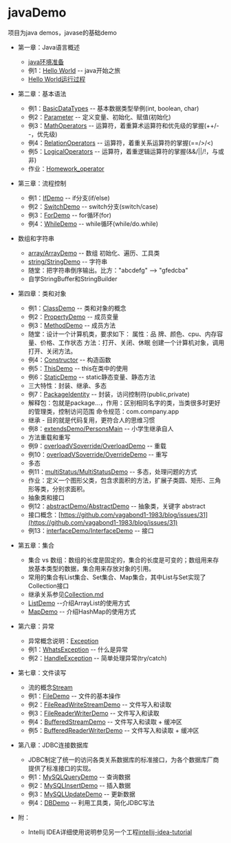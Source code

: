 # javaDemo

项目为java demos，javase的基础demo
- 第一章：Java语言概述
	- [java环境准备](https://github.com/vagabond1-1983/javaDemo/issues/2)	
	- 例1：[Hello World](src/main/java/com/test/basic/chapter1/HelloWorld.java) -- java开始之旅
	- [Hello World运行过程](HelloWorld运行过程.md)
- 第二章：基本语法
	- 例1：[BasicDataTypes](src/main/java/com/test/basic/chapter2/BasicDataTypes.java) -- 基本数据类型举例(int, boolean, char)
	- 例2：[Parameter](src/main/java/com/test/basic/chapter2/Parameter.java) -- 定义变量、初始化、赋值(初始化)
	- 例3：[MathOperators](src/main/java/com/test/basic/chapter2/MathOperators.java) -- 运算符，着重算术运算符和优先级的掌握(++/--，优先级)
	- 例4：[RelationOperators](src/main/java/com/test/basic/chapter2/RelationOperators.java) -- 运算符，着重关系运算符的掌握(==/>/<)
	- 例5：[LogicalOperators](src/main/java/com/test/basic/chapter2/LogicalOperators.java) -- 运算符，着重逻辑运算符的掌握(&&/||/!，与或非)
	- 作业：[Homework_operator](src/main/java/com/test/basic/chapter2/Homework_operator.java)
- 第三章：流程控制
    - 例1：[IfDemo](src/main/java/com/test/basic/chapter3/IfDemo.java) -- if分支(if/else)
    - 例2：[SwitchDemo](src/main/java/com/test/basic/chapter3/SwitchDemo.java) -- switch分支(switch/case)
    - 例3：[ForDemo](src/main/java/com/test/basic/chapter3/ForDemo.java) -- for循环(for)
    - 例4：[WhileDemo](src/main/java/com/test/basic/chapter3/WhileDemo.java) -- while循环(while/do.while)
- 数组和字符串
    - [array/ArrayDemo](src/main/java/com/test/basic/array/ArrayDemo.java) -- 数组 初始化、遍历、工具类
    - [string/StringDemo](src/main/java/com/test/basic/string/StringDemo.java) -- 字符串
    - 随堂：把字符串倒序输出。比方："abcdefg" --> "gfedcba"
    - 自学StringBuffer和StringBuilder
- 第四章：类和对象
    - 例1：[ClassDemo](src/main/java/com/test/basic/chapter4/ClassDemo.java) -- 类和对象的概念
    - 例2：[PropertyDemo](src/main/java/com/test/basic/chapter4/PropertyDemo.java) -- 成员变量
    - 例3：[MethodDemo](src/main/java/com/test/basic/chapter4/MethodDemo.java) -- 成员方法
    - 随堂：设计一个计算机类，要求如下：
            属性：品 牌、颜色、cpu、内存容量、价格、工作状态
            方法：打开、关闭、休眠
           创建一个计算机对象，调用打开、关闭方法。
    - 例4：[Constructor](src/main/java/com/test/basic/chapter4/Constructor.java) -- 构造函数
    - 例5：[ThisDemo](src/main/java/com/test/basic/chapter4/ThisDemo.java) -- this在类中的使用
    - 例6：[StaticDemo](src/main/java/com/test/basic/chapter4/StaticDemo.java) -- static静态变量、静态方法
    - 三大特性：封装、继承、多态
    - 例7：[PackageIdentity](src/main/java/com/test/basic/chapter4/PackageIdentity.java) -- 封装，访问控制符(public,private)
    - 解释包：包就是package...，作用：区别相同名字的类，当类很多时更好的管理类，控制访问范围
        命令规范：com.company.app
    - 继承 - 目的就是代码复用，更符合人的思维习惯
    - 例8：[extendsDemo/PersonsMain](src/main/java/com/test/basic/chapter4/extendsDemo/PersonsMain.java) -- 小学生继承自人
    - 方法重载和重写
    - 例9：[overloadVSoverride/OverloadDemo](src/main/java/com/test/basic/chapter4/overloadVSoverride/OverloadDemo.java) -- 重载
    - 例10：[overloadVSoverride/OverrideDemo](src/main/java/com/test/basic/chapter4/overloadVSoverride/OverrideDemo.java) -- 重写
    - 多态
    - 例11：[multiStatus/MultiStatusDemo](src/main/java/com/test/basic/chapter4/multiStatus/MultiStatusDemo.java) -- 多态，处理问题的方式
    - 作业：定义一个图形父类，包含求面积的方法，扩展子类圆、矩形、三角形等类，分别求面积。
    - 抽象类和接口
    - 例12：[abstractDemo/AbstractDemo](src/main/java/com/test/basic/chapter4/abstractDemo/AbstractDemo.java) -- 抽象类，关键字 abstract
    - 接口概念：[https://github.com/vagabond1-1983/blog/issues/31](https://github.com/vagabond1-1983/blog/issues/31)
    - 例13：[interfaceDemo/InterfaceDemo](src/main/java/com/test/basic/chapter4/interfaceDemo/InterfaceDemo.java) -- 接口
- 第五章：集合
    - 集合 vs 数组：数组的长度是固定的，集合的长度是可变的；数组用来存放基本类型的数据，集合用来存放对象的引用。
    - 常用的集合有List集合、Set集合、Map集合，其中List与Set实现了Collection接口
    - 继承关系参见[Collection.md](Collection.md)
    - [ListDemo](src/main/java/com/test/basic/chapter5/ListDemo.java) --介绍ArrayList的使用方式
    - [MapDemo](src/main/java/com/test/basic/chapter5/MapDemo.java) -- 介绍HashMap的使用方式
- 第六章：异常
    - 异常概念说明：[Exception](Exception.md)
    - 例1：[WhatsException](src/main/java/com/test/basic/chapter6/WhatsException.java) -- 什么是异常
    - 例2：[HandleException](src/main/java/com/test/basic/chapter6/HandleException.java) -- 简单处理异常(try/catch)
- 第七章：文件读写
    - 流的概念[Stream](Stream.md)
    - 例1：[FileDemo](src/main/java/com/test/basic/chapter7/FileDemo.java) -- 文件的基本操作
    - 例2：[FileReadWriteStreamDemo](src/main/java/com/test/basic/chapter7/FileReadWriteStreamDemo.java) -- 文件写入和读取
    - 例3：[FileReaderWriterDemo](src/main/java/com/test/basic/chapter7/FileReaderWriterDemo.java) -- 文件写入和读取
    - 例4：[BufferedStreamDemo](src/main/java/com/test/basic/chapter7/BufferedStreamDemo.java) -- 文件写入和读取 + 缓冲区
    - 例5：[BufferedReaderWriterDemo](src/main/java/com/test/basic/chapter7/BufferedReaderWriterDemo.java) -- 文件写入和读取 + 缓冲区
- 第八章：JDBC连接数据库
    - JDBC制定了统一的访问各类关系数据库的标准接口，为各个数据库厂商提供了标准接口的实现。
    - 例1：[MySQLQueryDemo](src/main/java/com/test/basic/chapter8/MySQLQueryDemo.java) -- 查询数据
    - 例2：[MySQLInsertDemo](src/main/java/com/test/basic/chapter8/MySQLInsertDemo.java) -- 插入数据
    - 例3：[MySQLUpdateDemo](src/main/java/com/test/basic/chapter8/MySQLUpdateDemo.java) -- 更新数据
    - 例4：[DBDemo](src/main/java/com/test/basic/chapter8/DBDemo.java) -- 利用工具类，简化JDBC写法

- 附：
    - Intellij IDEA详细使用说明参见另一个工程[intellij-idea-tutorial](https://github.com/vagabond1-1983/IntelliJ-IDEA-Tutorial)
